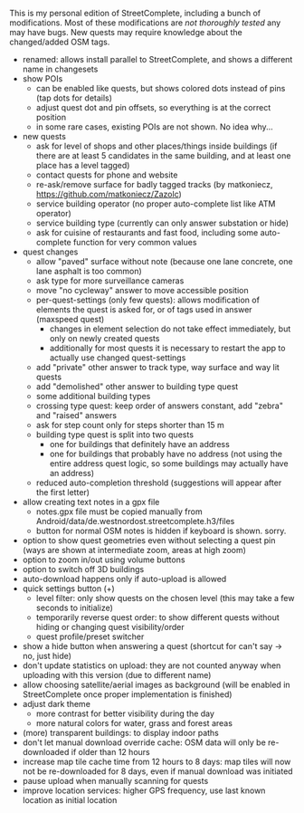 This is my personal edition of StreetComplete, including a bunch of modifications.
Most of these modifications are _not thoroughly tested_ any may have bugs.
New quests may require knowledge about the changed/added OSM tags.

* renamed: allows install parallel to StreetComplete, and shows a different name in changesets
* show POIs
  * can be enabled like quests, but shows colored dots instead of pins (tap dots for details)
  * adjust quest dot and pin offsets, so everything is at the correct position
  * in some rare cases, existing POIs are not shown. No idea why...
* new quests
  * ask for level of shops and other places/things inside buildings (if there are at least 5 candidates in the same building, and at least one place has a level tagged)
  * contact quests for phone and website
  * re-ask/remove surface for badly tagged tracks (by matkoniecz, https://github.com/matkoniecz/Zazolc)
  * service building operator (no proper auto-complete list like ATM operator)
  * service building type (currently can only answer substation or hide)
  * ask for cuisine of restaurants and fast food, including some auto-complete function for very common values
* quest changes
  * allow "paved" surface without note (because one lane concrete, one lane asphalt is too common)
  * ask type for more surveillance cameras
  * move "no cycleway" answer to move accessible position
  * per-quest-settings (only few quests): allows modification of elements the quest is asked for, or of tags used in answer (maxspeed quest)
    * changes in element selection do not take effect immediately, but only on newly created quests
    * additionally for most quests it is necessary to restart the app to actually use changed quest-settings
  * add "private" other answer to track type, way surface and way lit quests
  * add "demolished" other answer to building type quest
  * some additional building types
  * crossing type quest: keep order of answers constant, add "zebra" and "raised" answers
  * ask for step count only for steps shorter than 15 m
  * building type quest is split into two quests
    * one for buildings that definitely have an address
    * one for buildings that probably have no address (not using the entire address quest logic, so some buildings may actually have an address)
  * reduced auto-completion threshold (suggestions will appear after the first letter)
* allow creating text notes in a gpx file
  * notes.gpx file must be copied manually from Android/data/de.westnordost.streetcomplete.h3/files
  * button for normal OSM notes is hidden if keyboard is shown. sorry.
* option to show quest geometries even without selecting a quest pin (ways are shown at intermediate zoom, areas at high zoom)
* option to zoom in/out using volume buttons
* option to switch off 3D buildings
* auto-download happens only if auto-upload is allowed
* quick settings button (+)
  * level filter: only show quests on the chosen level (this may take a few seconds to initialize)
  * temporarily reverse quest order: to show different quests without hiding or changing quest visibility/order
  * quest profile/preset switcher
* show a hide button when answering a quest (shortcut for can't say -> no, just hide)
* don't update statistics on upload: they are not counted anyway when uploading with this version (due to different name)
* allow choosing satellite/aerial images as background (will be enabled in StreetComplete once proper implementation is finished)
* adjust dark theme
  * more contrast for better visibility during the day
  * more natural colors for water, grass and forest areas
* (more) transparent buildings: to display indoor paths
* don't let manual download override cache: OSM data will only be re-downloaded if older than 12 hours
* increase map tile cache time from 12 hours to 8 days: map tiles will now not be re-downloaded for 8 days, even if manual download was initiated
* pause upload when manually scanning for quests
* improve location services: higher GPS frequency, use last known location as initial location
